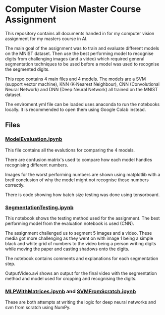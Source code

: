# Computer Vision Master Course Assignment

This repository contains all documents handed in for my computer vision assignment for my masters course in AI.

The main goal of the assignment was to train and evaluate different models on the MNIST dataset. Then use the best performing model to recognise digits from challenging images (and a video) which required general segmentation techniques to be used before a model was used to recognise the segmented digits.

This repo contains 4 main files and 4 models. The models are a SVM (support vector machine), KNN (K-Nearest Neighbour), CNN (Convolutional Neural Network) and DNN (Deep Neural Network) all trained on the MNIST dataset.

The enviroment.yml file can be loaded uses anaconda to run the notebooks locally. It is recommended to open them using Google Colab instead.

## Files

### [ModelEvaluation.ipynb](https://github.com/Surfytom/ComputerVisionProject/blob/main/ModelEvaluation.ipynb)

This file contains all the evalutions for comparing the 4 models. 

There are confusion matrix's used to compare how each model handles recognising different numbers.

Images for the worst performing numbers are shown using matplotlib with a breif conclusion of why the model might not recognise those numbers correctly.

There is code showing how batch size testing was done using tensorboard.

### [SegmentationTesting.ipynb](https://github.com/Surfytom/ComputerVisionProject/blob/main/SegmentationTesting.ipynb)

This notebook shows the testing method used for the assignment. The best performing model from the evaluation notebook is used (CNN).

The assignment challenged us to segment 5 images and a video. These media got more challenging as they went on with image 1 being a simple black and white grid of numbers to the video being a person writing digits while moving the paper and casting shadows onto the digits.

The notebook contains comments and explanations for each segmentation step.

OutputVideo.avi shows an output for the final video with the segmentation method and model used for cropping and recognising the digits.

### [MLPWithMatrices.ipynb](https://github.com/Surfytom/ComputerVisionProject/blob/main/MLPWithMatrices.ipynb) and [SVMFromScratch.ipynb](https://github.com/Surfytom/ComputerVisionProject/blob/main/SVMFromScratch.ipynb)

These are both attempts at writing the logic for deep neural networks and svm from scratch using NumPy.
